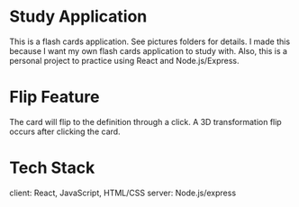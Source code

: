 # Study Application
This is a flash cards application. See pictures folders for details.
I made this because I want my own flash cards application to study with.
Also, this is a personal project to practice using React and Node.js/Express.

# Flip Feature
The card will flip to the definition through a click. A 3D
transformation flip occurs after clicking the card.

# Tech Stack
client: React, JavaScript, HTML/CSS
server: Node.js/express
